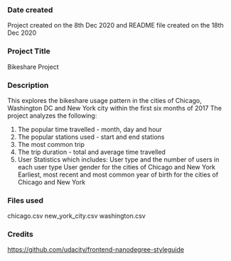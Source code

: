 ### Date created
Project created on the 8th Dec 2020 and README file created on the 18th Dec 2020

### Project Title
Bikeshare Project

### Description
This explores the bikeshare usage pattern in the cities of Chicago, Washington DC and New York city within the first six months of 2017
The project analyzes the following:
1. The popular time travelled - month, day and hour
2. The popular stations used - start and end stations
3. The most common trip
4. The trip duration - total and average time travelled
5. User Statistics which includes:
    User type and the number of users in each user type
    User gender for the cities of Chicago and New York
    Earliest, most recent and most common year of birth for the cities of Chicago and New York

### Files used
chicago.csv
new_york_city.csv
washington.csv


### Credits
https://github.com/udacity/frontend-nanodegree-styleguide

